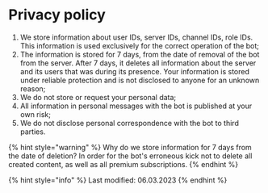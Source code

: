 # Privacy policy

1. We store information about user IDs, server IDs, channel IDs, role IDs. This information is used exclusively for the correct operation of the bot;
2. The information is stored for 7 days, from the date of removal of the bot from the server. After 7 days, it deletes all information about the server and its users that was during its presence. Your information is stored under reliable protection and is not disclosed to anyone for an unknown reason;
3. We do not store or request your personal data;
4. All information in personal messages with the bot is published at your own risk;
5. We do not disclose personal correspondence with the bot to third parties.

{% hint style="warning" %}
Why do we store information for 7 days from the date of deletion? In order for the bot's erroneous kick not to delete all created content, as well as all premium subscriptions.
{% endhint %}

{% hint style="info" %}
Last modified: 06.03.2023
{% endhint %}
